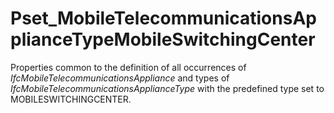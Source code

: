 # Pset_MobileTelecommunicationsApplianceTypeMobileSwitchingCenter

Properties common to the definition of all occurrences of _IfcMobileTelecommunicationsAppliance_ and types of _IfcMobileTelecommunicationsApplianceType_ with the predefined type set to MOBILESWITCHINGCENTER.
<!-- end of short definition -->


